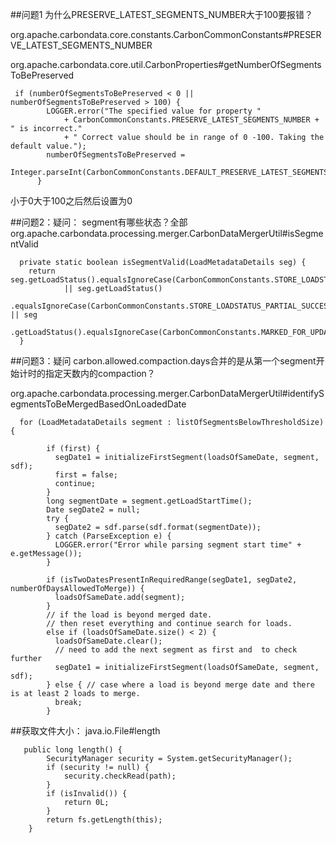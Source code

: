 
##问题1
为什么PRESERVE_LATEST_SEGMENTS_NUMBER大于100要报错？

org.apache.carbondata.core.constants.CarbonCommonConstants#PRESERVE_LATEST_SEGMENTS_NUMBER

org.apache.carbondata.core.util.CarbonProperties#getNumberOfSegmentsToBePreserved

	 if (numberOfSegmentsToBePreserved < 0 || numberOfSegmentsToBePreserved > 100) {
	        LOGGER.error("The specified value for property "
	            + CarbonCommonConstants.PRESERVE_LATEST_SEGMENTS_NUMBER + " is incorrect."
	            + " Correct value should be in range of 0 -100. Taking the default value.");
	        numberOfSegmentsToBePreserved =
	            Integer.parseInt(CarbonCommonConstants.DEFAULT_PRESERVE_LATEST_SEGMENTS_NUMBER);
	      }

小于0大于100之后然后设置为0


##问题2：疑问：
segment有哪些状态？全部
org.apache.carbondata.processing.merger.CarbonDataMergerUtil#isSegmentValid

	  private static boolean isSegmentValid(LoadMetadataDetails seg) {
	    return seg.getLoadStatus().equalsIgnoreCase(CarbonCommonConstants.STORE_LOADSTATUS_SUCCESS)
	            || seg.getLoadStatus()
	            .equalsIgnoreCase(CarbonCommonConstants.STORE_LOADSTATUS_PARTIAL_SUCCESS) || seg
	            .getLoadStatus().equalsIgnoreCase(CarbonCommonConstants.MARKED_FOR_UPDATE);
	  }

##问题3：疑问
carbon.allowed.compaction.days合并的是从第一个segment开始计时的指定天数内的compaction？

org.apache.carbondata.processing.merger.CarbonDataMergerUtil#identifySegmentsToBeMergedBasedOnLoadedDate

	  for (LoadMetadataDetails segment : listOfSegmentsBelowThresholdSize) {
	
	        if (first) {
	          segDate1 = initializeFirstSegment(loadsOfSameDate, segment, sdf);
	          first = false;
	          continue;
	        }
	        long segmentDate = segment.getLoadStartTime();
	        Date segDate2 = null;
	        try {
	          segDate2 = sdf.parse(sdf.format(segmentDate));
	        } catch (ParseException e) {
	          LOGGER.error("Error while parsing segment start time" + e.getMessage());
	        }
	
	        if (isTwoDatesPresentInRequiredRange(segDate1, segDate2, numberOfDaysAllowedToMerge)) {
	          loadsOfSameDate.add(segment);
	        }
	        // if the load is beyond merged date.
	        // then reset everything and continue search for loads.
	        else if (loadsOfSameDate.size() < 2) {
	          loadsOfSameDate.clear();
	          // need to add the next segment as first and  to check further
	          segDate1 = initializeFirstSegment(loadsOfSameDate, segment, sdf);
	        } else { // case where a load is beyond merge date and there is at least 2 loads to merge.
	          break;
	        }


















##获取文件大小：
java.io.File#length

	   public long length() {
	        SecurityManager security = System.getSecurityManager();
	        if (security != null) {
	            security.checkRead(path);
	        }
	        if (isInvalid()) {
	            return 0L;
	        }
	        return fs.getLength(this);
	    }
